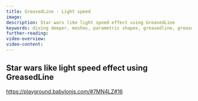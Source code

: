 ```yaml
---
title: GreasedLine - Light speed
image:
description: Star wars like light speed effect using GreasedLine
keywords: diving deeper, meshes, parametric shapes, greasedline, greased line
further-reading:
video-overview:
video-content:
---
```


## Star wars like light speed effect using GreasedLine

https://playground.babylonjs.com/#7MN4LZ#16